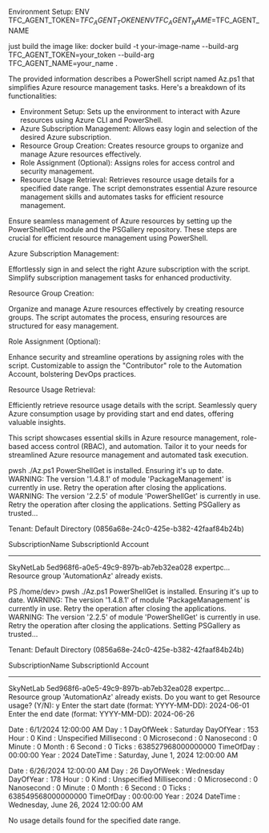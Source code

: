 Environment Setup:
ENV TFC_AGENT_TOKEN=$TFC_AGENT_TOKEN
ENV TFC_AGENT_NAME=$TFC_AGENT_NAME

just  build the image like: 
docker build -t your-image-name --build-arg TFC_AGENT_TOKEN=your_token --build-arg TFC_AGENT_NAME=your_name .

The provided information describes a PowerShell script named Az.ps1 that simplifies Azure resource management tasks. Here's a breakdown of its functionalities:
 * Environment Setup: Sets up the environment to interact with Azure resources using Azure CLI and PowerShell.
 * Azure Subscription Management: Allows easy login and selection of the desired Azure subscription.
 * Resource Group Creation: Creates resource groups to organize and manage Azure resources effectively.
 * Role Assignment (Optional): Assigns roles for access control and security management.
 * Resource Usage Retrieval: Retrieves resource usage details for a specified date range.
The script demonstrates essential Azure resource management skills and automates tasks for efficient resource management.


Ensure seamless management of Azure resources by setting up the PowerShellGet module and the PSGallery repository. These steps are crucial for efficient resource management using PowerShell.


Azure Subscription Management:

Effortlessly sign in and select the right Azure subscription with the script. Simplify subscription management tasks for enhanced productivity.


Resource Group Creation:

Organize and manage Azure resources effectively by creating resource groups. The script automates the process, ensuring resources are structured for easy management.


Role Assignment (Optional):

Enhance security and streamline operations by assigning roles with the script. Customizable to assign the "Contributor" role to the Automation Account, bolstering DevOps practices.


Resource Usage Retrieval:

Efficiently retrieve resource usage details with the script. Seamlessly query Azure consumption usage by providing start and end dates, offering valuable insights.


This script showcases essential skills in Azure resource management, role-based access control (RBAC), and automation. Tailor it to your needs for streamlined Azure resource management and automated task execution. 

pwsh ./Az.ps1
PowerShellGet is installed. Ensuring it's up to date.
WARNING: The version '1.4.8.1' of module 'PackageManagement' is currently in use. Retry the operation after closing the applications.
WARNING: The version '2.2.5' of module 'PowerShellGet' is currently in use. Retry the operation after closing the applications.
Setting PSGallery as trusted...

   Tenant: Default Directory 
(0856a68e-24c0-425e-b382-42faaf84b24b)

SubscriptionName SubscriptionId                       Account
---------------- --------------                       -------  
SkyNetLab        5ed968f6-a0e5-49c9-897b-ab7eb32ea028 expertpc…
Resource group 'AutomationAz' already exists.

PS /home/dev> pwsh ./Az.ps1
PowerShellGet is installed. Ensuring it's up to date.
WARNING: The version '1.4.8.1' of module 'PackageManagement' is currently in use. Retry the operation after closing the applications.
WARNING: The version '2.2.5' of module 'PowerShellGet' is currently in use. Retry the operation after closing the applications.
Setting PSGallery as trusted...

   Tenant: Default Directory 
(0856a68e-24c0-425e-b382-42faaf84b24b)

SubscriptionName SubscriptionId                       Account
---------------- --------------                       -------  
SkyNetLab        5ed968f6-a0e5-49c9-897b-ab7eb32ea028 expertpc…
Resource group 'AutomationAz' already exists.
Do you want to get Resource usage? (Y/N): y
Enter the start date (format: YYYY-MM-DD): 2024-06-01
Enter the end date (format: YYYY-MM-DD): 2024-06-26

Date        : 6/1/2024 12:00:00 AM
Day         : 1
DayOfWeek   : Saturday
DayOfYear   : 153
Hour        : 0
Kind        : Unspecified
Millisecond : 0
Microsecond : 0
Nanosecond  : 0
Minute      : 0
Month       : 6
Second      : 0
Ticks       : 638527968000000000
TimeOfDay   : 00:00:00
Year        : 2024
DateTime    : Saturday, June 1, 2024 12:00:00 AM


Date        : 6/26/2024 12:00:00 AM
Day         : 26
DayOfWeek   : Wednesday
DayOfYear   : 178
Hour        : 0
Kind        : Unspecified
Millisecond : 0
Microsecond : 0
Nanosecond  : 0
Minute      : 0
Month       : 6
Second      : 0
Ticks       : 638549568000000000
TimeOfDay   : 00:00:00
Year        : 2024
DateTime    : Wednesday, June 26, 2024 12:00:00 AM

No usage details found for the specified date range.
